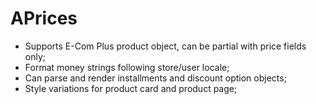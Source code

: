 # APrices

- Supports E-Com Plus product object, can be partial with price fields only;
- Format money strings following store/user locale;
- Can parse and render installments and discount option objects;
- Style variations for product card and product page;
